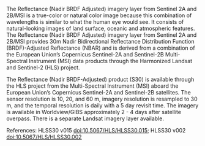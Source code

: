 The Reflectance (Nadir BRDF Adjusted) imagery layer from Sentinel 2A and 2B/MSI is a true-color or natural color image because this combination of wavelengths is similar to what the human eye would see. It consists of natural-looking images of land surface, oceanic and atmospheric features. The Reflectance (Nadir BRDF Adjusted) imagery layer from Sentinel 2A and 2B/MSI provides 30m Nadir Bidirectional Reflectance Distribution Function (BRDF)-Adjusted Reflectance (NBAR) and is derived from a combination of the European Union’s Copernicus Sentinel-2A and Sentinel-2B Multi-Spectral Instrument (MSI) data products through the Harmonized Landsat and Sentinel-2 (HLS) project.

The Reflectance (Nadir BRDF-Adjusted) product (S30) is available through the HLS project from the Multi-Spectral Instrument (MSI) aboard the European Union’s Copernicus Sentinel-2A and Sentinel-2B satellites. The sensor resolution is 10, 20, and 60 m, imagery resolution is resampled to 30 m, and the temporal resolution is daily with a 5 day revisit time. The imagery is available in Worldview/GIBS approximately 2 - 4 days after satellite overpass. There is a separate Landsat imagery layer available.

References: HLSS30 v015 [doi:10.5067/HLS/HLSS30.015](https://doi.org/10.5067/HLS/HLSS30.015); HLSS30 v002 [doi:10.5067/HLS/HLSS30.002](https://doi.org/doi:10.5067/HLS/HLSS30.002)
